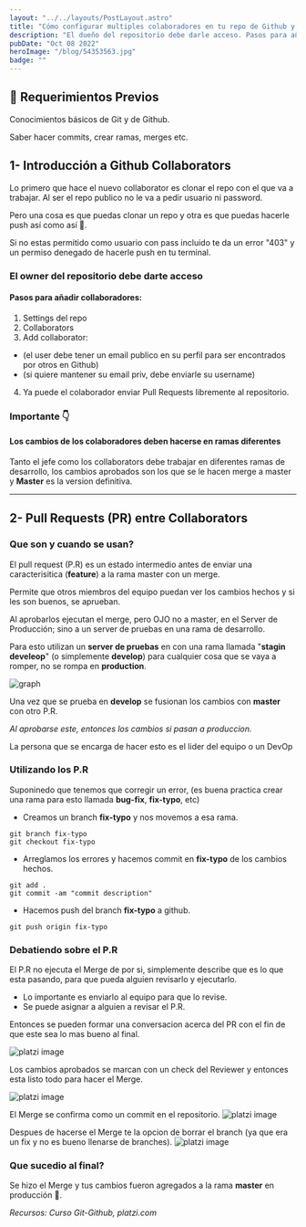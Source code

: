 ```yaml
---
layout: "../../layouts/PostLayout.astro"
title: "Cómo configurar multiples colaboradores en tu repo de Github y trabajar en equipo"
description: "El dueño del repositorio debe darle acceso. Pasos para añadir collaboradores:"
pubDate: "Oct 08 2022"
heroImage: "/blog/54353563.jpg"
badge: ""
---
```


## 🛑 Requerimientos Previos

Conocimientos básicos de Git y de Github. 

Saber hacer commits, crear ramas, merges etc.

## 1- Introducción a Github Collaborators

Lo primero que hace el nuevo collaborator es clonar el repo con el que va a trabajar. Al ser el repo  publico no le va a pedir usuario ni password.

Pero una cosa es que puedas clonar un repo y otra es que puedas hacerle push así como así 👀.

Si no estas permitido como usuario con pass incluido te da un error "403" y un permiso denegado de hacerle push en tu terminal.

### El owner del repositorio debe darte acceso

#### Pasos para añadir collaboradores:

1. Settings del repo
2. Collaborators
3. Add collaborator:

 - (el user debe tener un email publico en su perfil para ser encontrados por otros en Github)
 - (si quiere mantener su email priv, debe enviarle su username)

4. Ya puede el colaborador enviar Pull Requests libremente al repositorio.

### Importante 👇

#### Los cambios de los colaboradores deben hacerse en ramas diferentes

Tanto el jefe como los collaborators debe trabajar en diferentes ramas de desarrollo, los cambios aprobados son los que se le hacen merge a master y **Master** es la version definitiva.

---

## 2- Pull Requests (PR) entre Collaborators

### Que son y cuando se usan?

El pull request (P.R) es un estado intermedio antes de enviar una caracterisitica (**feature**) a la rama master con un merge.

Permite que otros miembros del equipo puedan ver los cambios hechos y si les son buenos, se aprueban.

Al aprobarlos ejecutan el merge, pero OJO no a master, en el Server de Producción; sino a un server de pruebas en una rama de desarrollo.

Para esto utilizan un **server de pruebas** en con una rama llamada "**stagin develeop**" (o simplemente **develop**) para cualquier cosa que se vaya a romper, no se rompa en **production**.

![graph](/blog/20210928115051.png "Graph")

Una vez que se prueba en **develop** se fusionan los cambios con **master** con otro P.R.

*Al aprobarse este, entonces los cambios si pasan a produccion.*

La persona que se encarga de hacer esto es el lider del equipo o un DevOp

### Utilizando los P.R

Suponinedo que tenemos que corregir un error, (es buena practica crear una rama para esto llamada **bug-fix**, **fix-typo**, etc)

- Creamos un branch **fix-typo** y nos movemos a esa rama.

```shell
git branch fix-typo
git checkout fix-typo
```

- Arreglamos los errores y hacemos commit en **fix-typo** de los cambios hechos.

```shell
git add .
git commit -am "commit description"
```

- Hacemos push del branch **fix-typo** a github.

```shell
git push origin fix-typo
```

### Debatiendo sobre el P.R

El P.R no ejecuta el Merge de por si, simplemente describe que es lo que esta pasando, para que pueda alguien revisarlo  y ejecutarlo.

- Lo importante es enviarlo al equipo para que lo revise.
- Se puede asignar a alguien a revisar el P.R.

Entonces se pueden formar una conversacion acerca del PR con el fin de que este sea lo mas bueno al final.

![platzi image](/blog/20210928180707.png " ")

Los cambios aprobados se marcan con un check del Reviewer y entonces esta listo todo para hacer el Merge.

![platzi image](/blog/20210928181317.png " ")

El Merge se confirma como un commit en el repositorio.
![platzi image](/blog/20210928181408.png " ")

Despues de hacerse el Merge te la opcion de borrar el branch (ya que era un fix y no es bueno llenarse de branches).
![platzi image](/blog/20210928181500.png " ")

### Que sucedio al final?

Se hizo el Merge y tus cambios fueron agregados a la rama **master**  en producción 🙌.

*Recursos: Curso Git-Github, platzi.com*